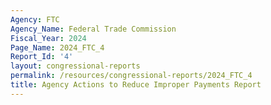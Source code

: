 ```yaml
---
Agency: FTC
Agency_Name: Federal Trade Commission
Fiscal_Year: 2024
Page_Name: 2024_FTC_4
Report_Id: '4'
layout: congressional-reports
permalink: /resources/congressional-reports/2024_FTC_4
title: Agency Actions to Reduce Improper Payments Report
---
```

